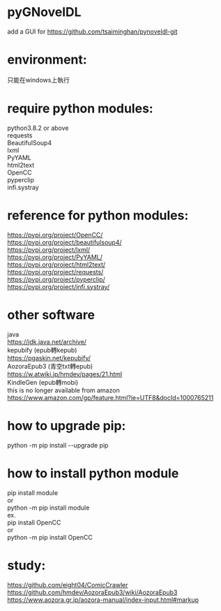 # pyGNovelDL
add a GUI for https://github.com/tsaiminghan/pynoveldl-git

# environment:
只能在windows上執行

# require python modules:
python3.8.2 or above<br>
requests<br>
BeautifulSoup4<br>
lxml<br>
PyYAML<br>
html2text<br>
OpenCC<br>
pyperclip<br>
infi.systray<br>

# reference for python modules:
https://pypi.org/project/OpenCC/<br>
https://pypi.org/project/beautifulsoup4/<br>
https://pypi.org/project/lxml/<br>
https://pypi.org/project/PyYAML/<br>
https://pypi.org/project/html2text/<br>
https://pypi.org/project/requests/<br>
https://pypi.org/project/pyperclip/<br>
https://pypi.org/project/infi.systray/<br>

# other software
java<br>
https://jdk.java.net/archive/<br>
kepubify (epub轉kepub)<br>
https://pgaskin.net/kepubify/<br>
AozoraEpub3 (青空txt轉epub)<br>
https://w.atwiki.jp/hmdev/pages/21.html<br>
KindleGen (epub轉mobi)<br>
this is no longer available from amazon<br>
https://www.amazon.com/gp/feature.html?ie=UTF8&docId=1000765211<br>

# how to upgrade pip:
python -m pip install --upgrade pip<br>

# how to install python module
pip install module<br>
or<br>
python -m pip install module<br>
ex.<br>
pip install OpenCC<br>
or<br>
python -m pip install OpenCC<br>

# study:
https://github.com/eight04/ComicCrawler<br>
https://github.com/hmdev/AozoraEpub3/wiki/AozoraEpub3<br>
https://www.aozora.gr.jp/aozora-manual/index-input.html#markup<br>
